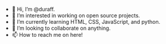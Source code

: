 - 👋 Hi, I’m @duraff.
- 👀 I’m interested in working on open source projects.
- 🌱 I’m currently learning HTML, CSS, JavaScript, and python.
- 💞️ I’m looking to collaborate on anything.
- 📫 How to reach me on here!

<!---
duraff/duraff is a ✨ special ✨ repository because its `README.md` (this file) appears on your GitHub profile.
You can click the Preview link to take a look at your changes.
--->
